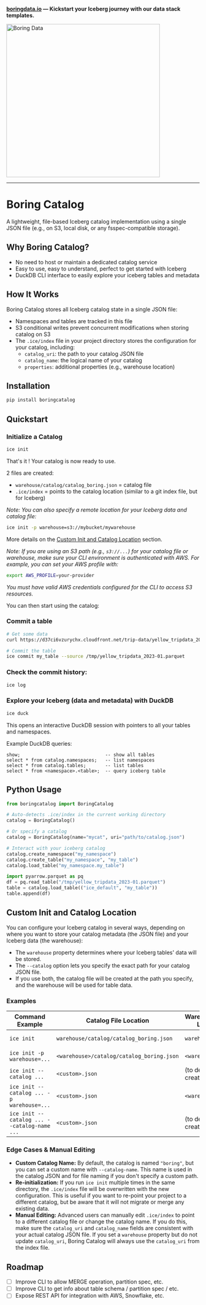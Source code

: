 **[boringdata.io](https://boringdata.io) — Kickstart your Iceberg journey with our data stack templates.**

<img src="docs/boringdata.png" alt="Boring Data" width="400">

----
# Boring Catalog

A lightweight, file-based Iceberg catalog implementation using a single JSON file (e.g., on S3, local disk, or any fsspec-compatible storage).

## Why Boring Catalog?
- No need to host or maintain a dedicated catalog service
- Easy to use, easy to understand, perfect to get started with Iceberg
- DuckDB CLI interface to easily explore your iceberg tables and metadata

## How It Works
Boring Catalog stores all Iceberg catalog state in a single JSON file:
- Namespaces and tables are tracked in this file
- S3 conditional writes prevent concurrent modifications when storing catalog on S3
- The `.ice/index` file in your project directory stores the configuration for your catalog, including:
  - `catalog_uri`: the path to your catalog JSON file
  - `catalog_name`: the logical name of your catalog
  - `properties`: additional properties (e.g., warehouse location)

## Installation
```bash
pip install boringcatalog
```

## Quickstart

### Initialize a Catalog
```bash
ice init
```

That's it ! Your catalog is now ready to use.

2 files are created:
   - `warehouse/catalog/catalog_boring.json` = catalog file 
   - `.ice/index` = points to the catalog location (similar to a git index file, but for Iceberg)


*Note: You can also specify a remote location for your Iceberg data and catalog file:*
```bash
ice init -p warehouse=s3://mybucket/mywarehouse
```
More details on the [Custom Init and Catalog Location](#custom-init-and-catalog-location) section.

*Note: If you are using an S3 path (e.g., `s3://...`) for your catalog file or warehouse, make sure your CLI environment is authenticated with AWS. For example, you can set your AWS profile with:*

```bash
export AWS_PROFILE=your-provider
```

*You must have valid AWS credentials configured for the CLI to access S3 resources.*

You can then start using the catalog:

### Commit a table
```bash
# Get some data
curl https://d37ci6vzurychx.cloudfront.net/trip-data/yellow_tripdata_2023-01.parquet -o /tmp/yellow_tripdata_2023-01.parquet

# Commit the table
ice commit my_table --source /tmp/yellow_tripdata_2023-01.parquet
```

### Check the commit history:

```bash
ice log 
```

### Explore your Iceberg (data and metadata) with DuckDB
```bash
ice duck
```
This opens an interactive DuckDB session with pointers to all your tables and namespaces.

Example DuckDB queries:
```
show;                               -- show all tables               
select * from catalog.namespaces;   -- list namespaces
select * from catalog.tables;       -- list tables
select * from <namespace>.<table>;  -- query iceberg table
```

## Python Usage

```python
from boringcatalog import BoringCatalog

# Auto-detects .ice/index in the current working directory
catalog = BoringCatalog()

# Or specify a catalog
catalog = BoringCatalog(name="mycat", uri="path/to/catalog.json")

# Interact with your iceberg catalog
catalog.create_namespace("my_namespace")
catalog.create_table("my_namespace", "my_table")
catalog.load_table("my_namespace.my_table")

import pyarrow.parquet as pq
df = pq.read_table("/tmp/yellow_tripdata_2023-01.parquet")
table = catalog.load_table(("ice_default", "my_table"))
table.append(df)
```


## Custom Init and Catalog Location

You can configure your Iceberg catalog in several ways, depending on where you want to store your catalog metadata (the JSON file) and your Iceberg data (the warehouse):
- The `warehouse` property determines where your Iceberg tables' data will be stored.
- The `--catalog` option lets you specify the exact path for your catalog JSON file.
- If you use both, the catalog file will be created at the path you specify, and the warehouse will be used for table data.

### Examples
| Command Example | Catalog File Location | Warehouse/Data Location | Use Case |
|-----------------|----------------------|------------------------|----------|
| `ice init` | `warehouse/catalog/catalog_boring.json` | `warehouse/` | Local, simple |
| `ice init -p warehouse=...` | `<warehouse>/catalog/catalog_boring.json` | `<warehouse>/` | Custom warehouse |
| `ice init --catalog ...` | `<custom>.json` | (to define when creating a table) | Custom catalog file |
| `ice init --catalog ... -p warehouse=...` | `<custom>.json` | `<warehouse>/` | Full control |
| `ice init --catalog ... --catalog-name ...` | `<custom>.json` | (to define when creating a table) | Custom name & file |

### Edge Cases & Manual Editing
- **Custom Catalog Name:** By default, the catalog is named `"boring"`, but you can set a custom name with `--catalog-name`. This name is used in the catalog JSON and for file naming if you don't specify a custom path.
- **Re-initialization:** If you run `ice init` multiple times in the same directory, the `.ice/index` file will be overwritten with the new configuration. This is useful if you want to re-point your project to a different catalog, but be aware that it will not migrate or merge any existing data.
- **Manual Editing:** Advanced users can manually edit `.ice/index` to point to a different catalog file or change the catalog name. If you do this, make sure the `catalog_uri` and `catalog_name` fields are consistent with your actual catalog JSON file. If you set a `warehouse` property but do not update `catalog_uri`, Boring Catalog will always use the `catalog_uri` from the index file.

## Roadmap
- [ ] Improve CLI to allow MERGE operation, partition spec, etc.
- [ ] Improve CLI to get info about table schema / partition spec / etc.
- [ ] Expose REST API for integration with AWS, Snowflake, etc.
